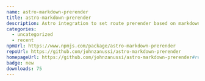 ```yaml
---
name: astro-markdown-prerender
title: astro-markdown-prerender
description: Astro integration to set route prerender based on markdown frontmatter
categories:
  - uncategorized
  - recent
npmUrl: https://www.npmjs.com/package/astro-markdown-prerender
repoUrl: https://github.com/johnzanussi/astro-markdown-prerender
homepageUrl: https://github.com/johnzanussi/astro-markdown-prerender#readme
badge: new
downloads: 75
---
```

